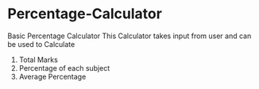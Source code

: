 # Percentage-Calculator
Basic Percentage Calculator 
This Calculator takes input from user and can be used to Calculate 
1. Total Marks
2. Percentage of each subject
3. Average Percentage
